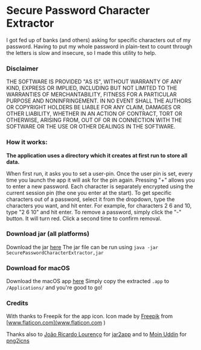 # Secure Password Character Extractor

I got fed up of banks (and others) asking for specific characters out of my password. Having to put my whole password in plain-text to count through the letters is slow and insecure, so I made this utility to help.

### Disclaimer
THE SOFTWARE IS PROVIDED "AS IS", WITHOUT WARRANTY OF ANY KIND, EXPRESS OR IMPLIED, INCLUDING BUT NOT LIMITED TO THE WARRANTIES OF MERCHANTABILITY, FITNESS FOR A PARTICULAR PURPOSE AND NONINFRINGEMENT. IN NO EVENT SHALL THE AUTHORS OR COPYRIGHT HOLDERS BE LIABLE FOR ANY CLAIM, DAMAGES OR OTHER LIABILITY, WHETHER IN AN ACTION OF CONTRACT, TORT OR OTHERWISE, ARISING FROM, OUT OF OR IN CONNECTION WITH THE SOFTWARE OR THE USE OR OTHER DEALINGS IN THE SOFTWARE.

### How it works:

**The application uses a directory which it creates at first run to store all data.**

When first run, it asks you to set a user-pin.
Once the user pin is set, every time you launch the app it will ask for the pin again.
Pressing "+" allows you to enter a new password. Each character is separately encrypted using the current session pin (the one you enter at the start).
To get specific characters out of a password, select it from the dropdown, type the characters you want, and hit enter. For example, for characters 2 6 and 10, type "2 6 10" and hit enter.
To remove a password, simply click the "-" button. It will turn red. Click a second time to confirm removal.

### Download jar (all platforms)
Download the jar [here](https://github.com/georgegillams/SecurePasswordCharacterExtractor/releases/download/1.0.0/SecurePasswordCharacterExtractor.jar)
The jar file can be run using `java -jar SecurePasswordCharacterExtractor,jar`

### Download for macOS
Download the macOS app [here](https://github.com/georgegillams/SecurePasswordCharacterExtractor/releases/download/1.0.0/Secure_Password_Character_Extractor.zip)
Simply copy the extracted `.app` to `/Applications/` and you're good to go!

### Credits
With thanks to Freepik for the app icon.
Icon made by [Freepik](http://www.freepik.com/) from [www.flaticon.com](www.flaticon.com )

Thanks also to [João Ricardo Lourenço](https://github.com/Jorl17) for [jar2app](https://github.com/Jorl17/jar2app)
and to [Moin Uddin](https://github.com/moinism) for [png2icns](https://www.npmjs.com/package/png2icns)
